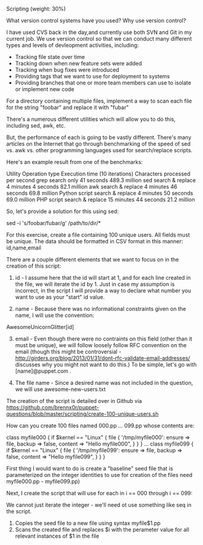 Scripting (weight: 30%)

What version control systems have you used?  Why use version control?

I have used CVS back in the day,and currently use both SVN and Git in my current job.  We use version control so that we can conduct many different types and levels of devleopment activities, including:

- Tracking file state over time 
- Tracking down when new feature sets were added
- Tracking when bug fixes were introduced
- Providing tags that we want to use for deployment to systems
- Providing branches that one or more team members can use to isolate or implement new code



For a directory containing multiple files, implement a way to scan each file for the string "foobar" and replace it with "fubar"

There's a numerous different utilities which will allow you to do this, including sed, awk, etc.

But, the performance of each is going to be vastly different.  There's many articles on the Internet that go through benchmarking of the speed of sed vs. awk vs. other programming languages used for search/replace scripts.

Here's an example result from one of the benchmarks:


Utility Operation type  Execution time (10 iterations)  Characters processed per second
grep  search only 41 seconds  489.3 million
sed search & replace  4 minutes 4 seconds 82.1 million
awk search & replace  4 minutes 46 seconds  69.8 million
Python script search & replace  4 minutes 50 seconds  69.0 million
PHP script  search & replace  15 minutes 44 seconds 21.2 million


So, let's provide a solution for this using sed:

sed -i 's/foobar/fubar/g' /path/to/dir/*


For this exercise, create a file containing 100 unique users. All fields must be unique. The data should be formatted in CSV format in this manner:  id,name,email

There are a couple different elements that we want to focus on in the creation of this script:

1. id - I assume here that the id will start at 1, and for each line created in the file, we will iterate the id by 1.  Just in case my assumption is incorrect, in the script I will provide a way to declare what number you want to use as your "start" id value.


2.  name - Because there was no informational constraints given on the name, I will use the convention:

AwesomeUnicornGlitter[id]

3.  email - Even though there were no contraints on this field (other than it must be unique), we will follow loosely follow RFC convention on the email (though this might be controversial - http://girders.org/blog/2013/01/31/dont-rfc-validate-email-addresses/ discusses why you might not want to do this.)
To be simple, let's go with [name]@puppet.com .

4.  The file name - Since a desired name was not included in the question, we will use awesome-new-users.txt

The creation of the script is detailed over in Github via https://github.com/brennx0r/puppet-questions/blob/master/scripting/create-100-unique-users.sh


How can you create 100 files named 000.pp ... 099.pp whose contents are:

class myfile000 {
    if $kernel == "Linux" {
      file { '/tmp/myfile000':
        ensure  => file,
        backup  => false,
        content => "Hello myfile000",
      }
    }
 }
...
class myfile099 {
    if $kernel == "Linux" {
      file { '/tmp/myfile099':
        ensure  => file,
        backup  => false,
        content => "Hello myfile099",
      }
    }
 }



First thing I would want to do is create a "baseline" seed file that is parameterized on the integer identities to use for creation of the files need myfile000.pp - myfile099.pp)

Next, I create the script that will use for each in i == 000 through i == 099:

We cannot just iterate the integer - we'll need ot use something like seq in the script.

1. Copies the seed file to a new file using syntax myfile$1.pp
2. Scans the created file and replaces $i with the perameter value for all relevant instances of $1 in the file




